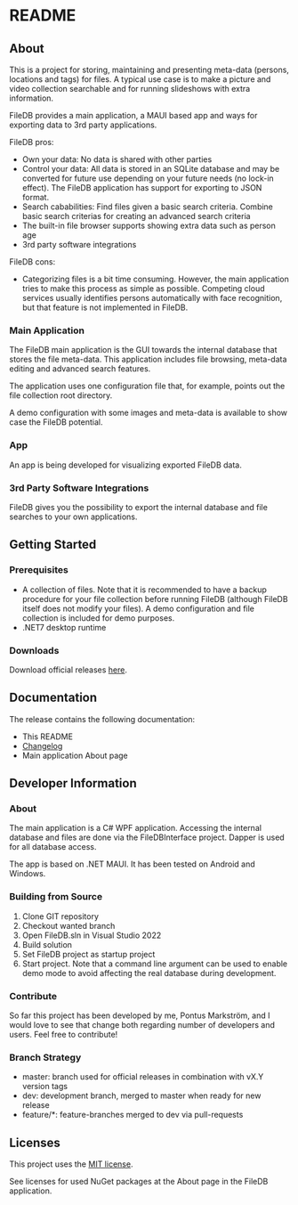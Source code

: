 # README

## About

This is a project for storing, maintaining and presenting meta-data (persons, locations and tags) for files. A typical use case is to make a picture and video collection searchable and for running slideshows with extra information.

FileDB provides a main application, a MAUI based app and ways for exporting data to 3rd party applications.

FileDB pros:

* Own your data: No data is shared with other parties
* Control your data: All data is stored in an SQLite database and may be converted for future use depending on your future needs (no lock-in effect). The FileDB application has support for exporting to JSON format.
* Search cababilities: Find files given a basic search criteria. Combine basic search criterias for creating an advanced search criteria
* The built-in file browser supports showing extra data such as person age
* 3rd party software integrations

FileDB cons:

* Categorizing files is a bit time consuming. However, the main application tries to make this process as simple as possible. Competing cloud services usually identifies persons automatically with face recognition, but that feature is not implemented in FileDB.

### Main Application

The FileDB main application is the GUI towards the internal database that stores the file meta-data. This application includes file browsing, meta-data editing and advanced search features.

The application uses one configuration file that, for example, points out the file collection root directory.

A demo configuration with some images and meta-data is available to show case the FileDB potential.

### App

An app is being developed for visualizing exported FileDB data.

### 3rd Party Software Integrations

FileDB gives you the possibility to export the internal database and file searches to your own applications.

## Getting Started

### Prerequisites

* A collection of files. Note that it is recommended to have a backup procedure for your file collection before running FileDB (although FileDB itself does not modify your files). A demo configuration and file collection is included for demo purposes.
* .NET7 desktop runtime

### Downloads

Download official releases [here](https://drive.google.com/drive/folders/1GyZpdDcMdUOlvvtwtKUuylazoy7XaIcm).

## Documentation

The release contains the following documentation:

* This README
* [Changelog](CHANGES.txt)
* Main application About page

## Developer Information

### About

The main application is a C# WPF application. Accessing the internal database and files are done via the FileDBInterface project. Dapper is used for all database access.

The app is based on .NET MAUI. It has been tested on Android and Windows.

### Building from Source

1. Clone GIT repository
2. Checkout wanted branch
3. Open FileDB.sln in Visual Studio 2022
4. Build solution
5. Set FileDB project as startup project
6. Start project. Note that a command line argument can be used to enable demo mode to avoid affecting the real database during development.

### Contribute

So far this project has been developed by me, Pontus Markström, and I would love to see that change both regarding number of developers and users. Feel free to contribute!

### Branch Strategy

* master: branch used for official releases in combination with vX.Y version tags
* dev: development branch, merged to master when ready for new release
* feature/*: feature-branches merged to dev via pull-requests

## Licenses

This project uses the [MIT license](LICENSE.txt).

See licenses for used NuGet packages at the About page in the FileDB application.
